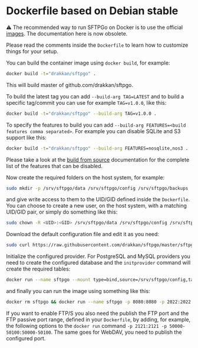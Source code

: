 # Dockerfile based on Debian stable

:warning: The recommended way to run SFTPGo on Docker is to use the official [images](https://hub.docker.com/r/drakkan/sftpgo). The documentation here is now obsolete.

Please read the comments inside the `Dockerfile` to learn how to customize things for your setup.

You can build the container image using `docker build`, for example:

```bash
docker build -t="drakkan/sftpgo" .
```

This will build master of github.com/drakkan/sftpgo.

To build the latest tag you can add `--build-arg TAG=LATEST` and to build a specific tag/commit you can use for example `TAG=v1.0.0`, like this:

```bash
docker build -t="drakkan/sftpgo" --build-arg TAG=v1.0.0 .
```

To specify the features to build you can add `--build-arg FEATURES=<build features comma separated>`. For example you can disable SQLite and S3 support like this:

```bash
docker build -t="drakkan/sftpgo" --build-arg FEATURES=nosqlite,nos3 .
```

Please take a look at the [build from source](./../../../docs/build-from-source.md) documentation for the complete list of the features that can be disabled.

Now create the required folders on the host system, for example:

```bash
sudo mkdir -p /srv/sftpgo/data /srv/sftpgo/config /srv/sftpgo/backups
```

and give write access to them to the UID/GID defined inside the `Dockerfile`. You can choose to create a new user, on the host system, with a matching UID/GID pair, or simply do something like this:

```bash
sudo chown -R <UID>:<GID> /srv/sftpgo/data /srv/sftpgo/config /srv/sftpgo/backups
```

Download the default configuration file and edit it as you need:

```bash
sudo curl https://raw.githubusercontent.com/drakkan/sftpgo/master/sftpgo.json -o /srv/sftpgo/config/sftpgo.json
```

Initialize the configured provider. For PostgreSQL and MySQL providers you need to create the configured database and the `initprovider` command will create the required tables:

```bash
docker run --name sftpgo --mount type=bind,source=/srv/sftpgo/config,target=/app/config drakkan/sftpgo initprovider -c /app/config
```

and finally you can run the image using something like this:

```bash
docker rm sftpgo && docker run --name sftpgo -p 8080:8080 -p 2022:2022 --mount type=bind,source=/srv/sftpgo/data,target=/app/data --mount type=bind,source=/srv/sftpgo/config,target=/app/config --mount type=bind,source=/srv/sftpgo/backups,target=/app/backups drakkan/sftpgo
```

If you want to enable FTP/S you also need the publish the FTP port and the FTP passive port range, defined in your `Dockerfile`, by adding, for example, the following options to the `docker run` command `-p 2121:2121 -p 50000-50100:50000-50100`. The same goes for WebDAV, you need to publish the configured port.
